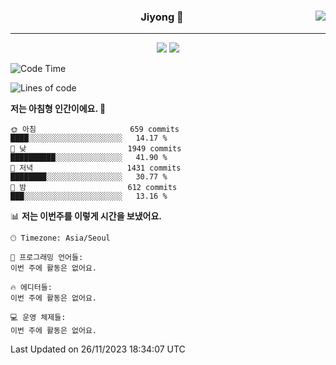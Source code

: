 
<div align="center">
  
  <img align="right" src="https://github-readme-stats.vercel.app/api/top-langs/?username=kkkimjiyong&theme=dracula&hide=Procfile&layout=compact&langs_count=7"/>

  ### Jiyong 🎨
  
  ---
  
  <a href="https://www.notion.so/de89c82b663345278de4489463a81458?v=f059fc8382b84103b52c77918639c252"><img src="https://img.shields.io/badge/Github Projects-000000?style=flat-square&logo=github&logoColor=white"/></a>
  <a href="https://haardy.tistory.com/"><img src="https://img.shields.io/badge/Jiyongstory-3DDC84?style=flat-square&logo=Tistory&logoColor=black"/></a>


</div>

  <!--START_SECTION:waka-->
![Code Time](http://img.shields.io/badge/Code%20Time-323%20hrs%2027%20mins-blue)

![Lines of code](https://img.shields.io/badge/%EC%A0%80%EB%8A%94%20%EC%97%AC%ED%83%9C%EA%B9%8C%EC%A7%80%20-3.0%20million%20%EC%A4%84%EC%9D%98%20%EC%BD%94%EB%93%9C%EB%A5%BC%20%EC%9E%91%EC%84%B1%ED%96%88%EC%96%B4%EC%9A%94.-blue)

**저는 아침형 인간이에요. 🐤** 

```text
🌞 아침                     659 commits         ████░░░░░░░░░░░░░░░░░░░░░   14.17 % 
🌆 낮　                     1949 commits        ██████████░░░░░░░░░░░░░░░   41.90 % 
🌃 저녁                     1431 commits        ████████░░░░░░░░░░░░░░░░░   30.77 % 
🌙 밤　                     612 commits         ███░░░░░░░░░░░░░░░░░░░░░░   13.16 % 
```


📊 **저는 이번주를 이렇게 시간을 보냈어요.** 

```text
🕑︎ Timezone: Asia/Seoul

💬 프로그래밍 언어들: 
이번 주에 활동은 없어요.

🔥 에디터들: 
이번 주에 활동은 없어요.

💻 운영 체제들: 
이번 주에 활동은 없어요.
```


 Last Updated on 26/11/2023 18:34:07 UTC
<!--END_SECTION:waka-->
